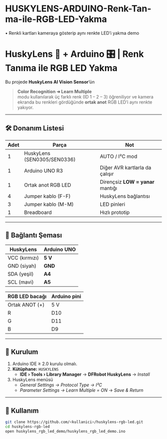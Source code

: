 # HUSKYLENS-ARDUINO-Renk-Tan-ma-ile-RGB-LED-Yakma
• Renkli kartları kameraya gösterip aynı renkte LED’i yakma demo
# HuskyLens 🎥 + Arduino 🎛️ | Renk Tanıma ile RGB LED Yakma

Bu projede **HuskyLens AI Vision Sensor**’ün  
> **Color Recognition ➜ Learn Multiple**  
modu kullanılarak üç farklı renk (ID 1 – 2 – 3) öğreniliyor ve kamera ekranda bu renkleri gördüğünde **ortak anot** RGB LED’i aynı renkte yakıyor.

---

## 🛠️ Donanım Listesi

| Adet | Parça | Not |
| ---- | ----- | --- |
| 1 | HuskyLens (SEN0305/SEN0336) | AUTO / I²C mod |
| 1 | Arduino UNO R3 | Diğer AVR kartlarla da çalışır |
| 1 | Ortak anot RGB LED | Dirençsiz **LOW = yanar** mantığı |
| 4 | Jumper kablo (F-F) | HuskyLens bağlantısı |
| 3 | Jumper kablo (M-M) | LED pinleri |
| 1 | Breadboard | Hızlı prototip |

---

## 🔌 Bağlantı Şeması

| HuskyLens | Arduino UNO |  
|-----------|-------------|  
| VCC (kırmızı) | **5 V** |
| GND (siyah)  | **GND** |
| SDA (yeşil)  | **A4**  |
| SCL (mavi)   | **A5**  |

| RGB LED bacağı | Arduino pini |
|----------------|--------------|
| Ortak ANOT (+) | 5 V |
| R | D10 |
| G | D11 |
| B | D9  |

---

## 📑 Kurulum

1. Arduino IDE ≥ 2.0 kurulu olmalı.  
2. **Kütüphane:** `HUSKYLENS`  
   * **IDE › Tools › Library Manager** → **DFRobot HuskyLens** → *Install*  
3. HuskyLens menüsü  
   * *General Settings → Protocol Type → I²C*  
   * *Parameter Settings → Learn Multiple = ON* → *Save & Return*

---

## 💾 Kullanım

```bash
git clone https://github.com/<kullanici>/huskylens-rgb-led.git
cd huskylens-rgb-led
open huskylens_rgb_led_demo/huskylens_rgb_led_demo.ino
